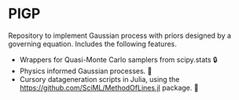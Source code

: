 # PIGP
Repository to implement Gaussian process with priors designed by a governing equation.
Includes the following features.
- Wrappers for Quasi-Monte Carlo samplers from scipy.stats :lock:
- Physics informed Gaussian processes. :wrench:
- Cursory datageneration scripts in Julia, using the https://github.com/SciML/MethodOfLines.jl package. :wrench: